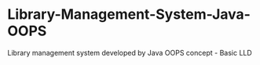 # Library-Management-System-Java-OOPS
Library management system developed by Java OOPS concept - Basic LLD 

